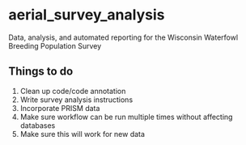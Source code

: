 # aerial_survey_analysis
Data, analysis, and automated reporting for the Wisconsin Waterfowl Breeding Population Survey

## Things to do

1. Clean up code/code annotation
2. Write survey analysis instructions
3. Incorporate PRISM data
4. Make sure workflow can be run multiple times without affecting databases
5. Make sure this will work for new data